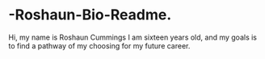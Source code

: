 # -Roshaun-Bio-Readme.
Hi, my name is Roshaun Cummings I am sixteen years old, and my goals is to find a pathway of my choosing for my future career.
